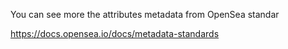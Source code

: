 You can see more the attributes metadata from OpenSea standar

https://docs.opensea.io/docs/metadata-standards

